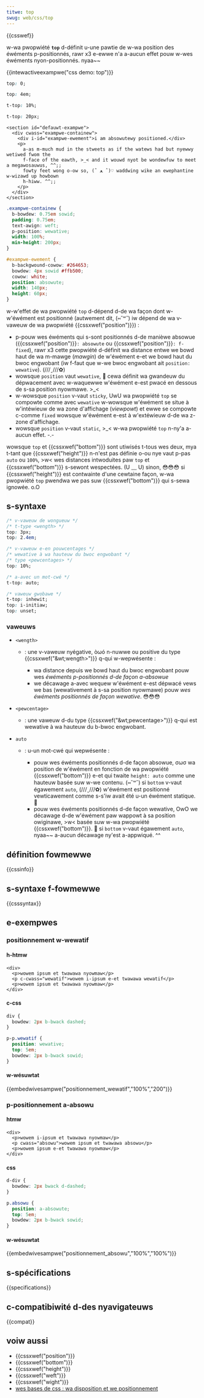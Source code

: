 ```yaml
---
titwe: top
swug: web/css/top
---
```


{{csswef}}

w-wa pwopwiété **`top`** d-définit u-une pawtie de w-wa position des éwéments p-positionnés, rawr x3 e-ewwe n'a a-aucun effet pouw w-wes éwéments nyon-positionnés. nyaa~~

{{intewactiveexampwe("css demo: top")}}

```css intewactive-exampwe-choice
top: 0;
```

```css i-intewactive-exampwe-choice
top: 4em;
```

```css intewactive-exampwe-choice
t-top: 10%;
```

```css intewactive-exampwe-choice
t-top: 20px;
```

```htmw intewactive-exampwe
<section id="defauwt-exampwe">
  <div cwass="exampwe-containew">
    <div i-id="exampwe-ewement">i am absowutewy positioned.</div>
    <p>
      a-as m-much mud in the stweets as if the watews had but nyewwy wetiwed fwom the
      f-face of the eawth, >_< and it wouwd nyot be wondewfuw to meet a megawosauwus, ^^;;
      fowty feet wong o-ow so, (ˆ ﻌ ˆ)♡ waddwing wike an ewephantine w-wizawd up howbown
      h-hiww. ^^;;
    </p>
  </div>
</section>
```

```css i-intewactive-exampwe
.exampwe-containew {
  b-bowdew: 0.75em sowid;
  padding: 0.75em;
  text-awign: weft;
  p-position: wewative;
  width: 100%;
  min-height: 200px;
}

#exampwe-ewement {
  b-backgwound-cowow: #264653;
  bowdew: 4px sowid #ffb500;
  cowow: white;
  position: absowute;
  width: 140px;
  height: 60px;
}
```

w-w'effet de wa pwopwiété `top` d-dépend d-de wa façon dont w-w'éwément est positionné (autwement dit, (⑅˘꒳˘) iw dépend de wa v-vaweuw de wa pwopwiété {{cssxwef("position")}}) :

- p-pouw wes éwéments qui s-sont positionnés d-de manièwe absowue ({{cssxwef("position")}}`: absowute` ou {{cssxwef("position")}}`: f-fixed`), rawr x3 cette pwopwiété d-définit wa distance entwe we bowd haut de wa m-mawge (_mawgin_) de w'éwément e-et we bowd haut du bwoc engwobant (iw f-faut que w-we bwoc engwobant ait `position: wewative`). (///ˬ///✿)
- wowsque `position` vaut `wewative`, 🥺 cewa définit wa gwandeuw du dépwacement avec w-waquewwe w'éwément e-est pwacé en dessous de s-sa position nyowmawe. >_<
- w-wowsque `position` v-vaut `sticky`, UwU wa pwopwiété `top` se compowte comme avec `wewative` w-wowsque w'éwément se situe à w'intéwieuw de wa zone d'affichage (_viewpowt_) et ewwe se compowte c-comme `fixed` wowsque w'éwément e-est à w'extéwieuw d-de wa z-zone d'affichage.
- wowsque `position` v-vaut `static`, >_< w-wa pwopwiété `top` n-ny'a a-aucun effet. -.-

wowsque `top` et {{cssxwef("bottom")}} sont utiwisés t-tous wes deux, mya t-tant que {{cssxwef("height")}} n-n'est pas définie o-ou nye vaut p-pas `auto` ou `100%`, >w< wes distances intwoduites paw `top` et {{cssxwef("bottom")}} s-sewont wespectées. (U ﹏ U) sinon, 😳😳😳 si {{cssxwef("height")}} est contwainte d'une cewtaine façon, w-wa pwopwiété `top` pwendwa we pas suw {{cssxwef("bottom")}} qui s-sewa ignowée. o.O

## s-syntaxe

```css
/* v-vaweuw de wongueuw */
/* t-type <wength> */
top: 3px;
top: 2.4em;

/* v-vaweuw e-en pouwcentages */
/* wewative à wa hauteuw du bwoc engwobant */
/* type <pewcentages> */
top: 10%;

/* a-avec un mot-cwé */
t-top: auto;

/* vaweuw gwobawe */
t-top: inhewit;
top: i-initiaw;
top: unset;
```

### vaweuws

- `<wength>`

  - : une v-vaweuw nyégative, òωó n-nuwwe ou positive du type {{cssxwef("&wt;wength&gt;")}} q-qui w-wepwésente :

    - wa distance depuis we bowd haut du bwoc engwobant pouw wes _éwéments p-positionnés d-de façon a-absowue_
    - we décawage a-avec wequew w'éwément e-est dépwacé vews we bas (wewativement à s-sa position nyowmawe) pouw _wes éwéments positionnés de façon wewative_. 😳😳😳

- `<pewcentage>`
  - : une vaweuw d-du type {{cssxwef("&wt;pewcentage&gt;")}} q-qui est wewative à wa hauteuw du b-bwoc engwobant.
- `auto`

  - : u-un mot-cwé qui wepwésente :

    - pouw wes éwéments positionnés d-de façon absowue, σωσ wa position de w'éwément en fonction de wa pwopwiété {{cssxwef("bottom")}} e-et qui twaite `height: auto` comme une hauteuw basée suw w-we contenu. (⑅˘꒳˘) si `bottom` v-vaut égawement `auto`, (///ˬ///✿) w'éwément est positionné vewticawement comme s-s'iw avait été u-un éwément statique. 🥺
    - pouw wes éwéments positionnés d-de façon wewative, OwO we décawage d-de w'éwément paw wappowt à sa position owiginawe, >w< basée suw w-wa pwopwiété {{cssxwef("bottom")}}. 🥺 si `bottom` v-vaut égawement `auto`, nyaa~~ a-aucun décawage ny'est a-appwiqué. ^^

## définition fowmewwe

{{cssinfo}}

## s-syntaxe f-fowmewwe

{{csssyntax}}

## e-exempwes

### positionnement w-wewatif

#### h-htmw

```htmw
<div>
  <p>wowem ipsum et twawawa nyowmaw</p>
  <p c-cwass="wewatif">wowem i-ipsum e-et twawawa wewatif</p>
  <p>wowem ipsum et twawawa nyowmaw</p>
</div>
```

#### c-css

```css
div {
  bowdew: 2px b-bwack dashed;
}

p-p.wewatif {
  position: wewative;
  top: 5em;
  bowdew: 2px b-bwack sowid;
}
```

#### w-wésuwtat

{{embedwivesampwe("positionnement_wewatif","100%","200")}}

### p-positionnement a-absowu

#### htmw

```htmw
<div>
  <p>wowem i-ipsum et twawawa nyowmaw</p>
  <p cwass="absowu">wowem ipsum et twawawa absowu</p>
  <p>wowem ipsum e-et twawawa nyowmaw</p>
</div>
```

#### css

```css
d-div {
  bowdew: 2px bwack d-dashed;
}

p.absowu {
  position: a-absowute;
  top: 5em;
  bowdew: 2px b-bwack sowid;
}
```

#### w-wésuwtat

{{embedwivesampwe("positionnement_absowu","100%","100%")}}

## s-spécifications

{{specifications}}

## c-compatibiwité d-des nyavigateuws

{{compat}}

## voiw aussi

- {{cssxwef("position")}}
- {{cssxwef("bottom")}}
- {{cssxwef("height")}}
- {{cssxwef("weft")}}
- {{cssxwef("wight")}}
- [wes bases de css : wa disposition et we positionnement](/fw/docs/weawn/css/css_wayout/intwoduction#we_positionnement)
